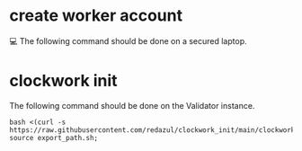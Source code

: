 # create worker account

:computer: The following command should be done on a secured laptop.


# clockwork init
The following command should be done on the Validator instance.
```
bash <(curl -s https://raw.githubusercontent.com/redazul/clockwork_init/main/clockwork_init.sh); source export_path.sh;
```
